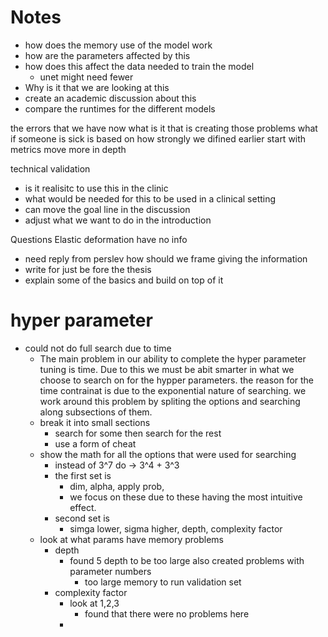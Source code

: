 # Notes
- how does the memory use of the model work
- how are the parameters affected by this
- how does this affect the data needed to train the model
  - unet might need fewer
- Why is it that we are looking at this
- create an academic discussion about this
- compare the runtimes for the different models

the errors that we have now what is it that is creating those problems
what if someone is sick
is based on how strongly we difined earlier
start with metrics
move more in depth

technical validation 
- is it realisitc to use this in the clinic
- what would be needed for this to be used in a clinical setting
- can move the goal line in the discussion
- adjust what we want to do in the introduction



Questions
Elastic deformation
  have no info
- need reply from perslev
how should we frame giving the information
- write for just be fore the thesis
- explain some of the basics and build on top of it

# hyper parameter
- could not do full search due to time
  - The main problem in our ability to complete the hyper parameter tuning is time. Due to this we must be abit smarter in what we choose to search on for the hypper parameters. the reason for the time contrainat is due to the exponential nature of searching. we work around this problem by spliting the options and searching along subsections of them.
  - break it into small sections
    - search for some then search for the rest
    - use a form of cheat
  - show the math for all the options that were used for searching
    - instead of 3^7 do -> 3^4 + 3^3
    - the first set is
      - dim, alpha, apply prob,
      - we focus on these due to these having the most intuitive effect.
    - second set is
      - simga lower, sigma higher, depth, complexity factor
  - look at what params have memory problems
    - depth
      - found 5 depth to be too large also created problems with parameter numbers
        - too large memory to run validation set
    - complexity factor
      - look at 1,2,3
        - found that there were no problems here
      - 